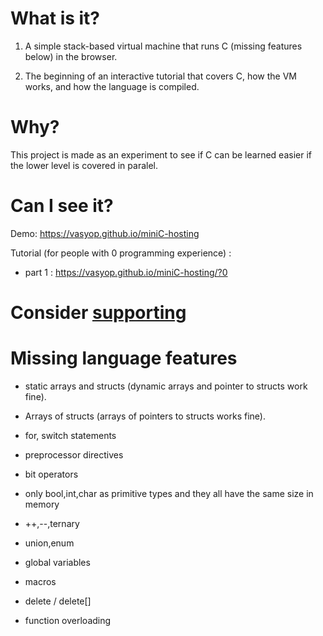 # What is it?

1. A simple stack-based virtual machine that runs C (missing features below) in the browser.

2. The beginning of an interactive tutorial that covers C, how the VM works, and how the language is compiled.

# Why?

This project is made as an experiment to see if C can be learned easier if the lower level is covered in paralel.

# Can I see it?

Demo: https://vasyop.github.io/miniC-hosting

Tutorial (for people with 0 programming experience) : 
* part 1 : https://vasyop.github.io/miniC-hosting/?0

# Consider [supporting](https://github.com/vasyop/miniC-hosting/master/support.md)

# Missing language features

* static arrays and structs (dynamic arrays and pointer to structs work fine).
  
* Arrays of structs (arrays of pointers to structs works fine).
  
* for, switch statements

* preprocessor directives
  
* bit operators
  
* only bool,int,char as primitive types and they all have the same size in memory
  
* ++,--,ternary
  
* union,enum
  
* global variables
  
* macros

* delete / delete[]

* function overloading
